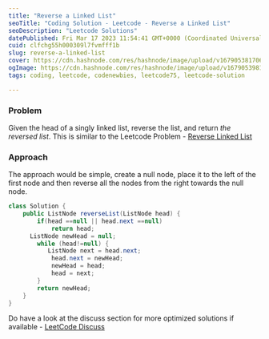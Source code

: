 ```yaml
---
title: "Reverse a Linked List"
seoTitle: "Coding Solution - Leetcode - Reverse a Linked List"
seoDescription: "Leetcode Solutions"
datePublished: Fri Mar 17 2023 11:54:41 GMT+0000 (Coordinated Universal Time)
cuid: clfchg55h000309l7fvmfff1b
slug: reverse-a-linked-list
cover: https://cdn.hashnode.com/res/hashnode/image/upload/v1679053817061/496af840-bb69-40d9-a2bd-c6ef931c253c.jpeg
ogImage: https://cdn.hashnode.com/res/hashnode/image/upload/v1679053981867/8ba3731b-1c59-4aae-8674-4d78d2043337.jpeg
tags: coding, leetcode, codenewbies, leetcode75, leetcode-solution

---
```


### Problem

Given the head of a singly linked list, reverse the list, and return *the reversed list*. This is similar to the Leetcode Problem - [Reverse Linked List](https://leetcode.com/problems/reverse-linked-list/)

### Approach

The approach would be simple, create a null node, place it to the left of the first node and then reverse all the nodes from the right towards the null node.

```java
class Solution {
    public ListNode reverseList(ListNode head) {
        if(head ==null || head.next ==null)
            return head;
      ListNode newHead = null;
        while (head!=null) {
           ListNode next = head.next;
            head.next = newHead;
            newHead = head;
            head = next;
        }
        return newHead;
    }
}
```

Do have a look at the discuss section for more optimized solutions if available - [LeetCode Discuss](https://leetcode.com/problems/reverse-linked-list/discuss?currentPage=1&orderBy=most_votes&query=&tag=java)